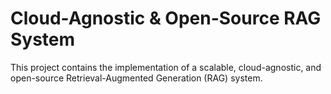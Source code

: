 # Cloud-Agnostic & Open-Source RAG System

This project contains the implementation of a scalable, cloud-agnostic, and open-source Retrieval-Augmented Generation (RAG) system.